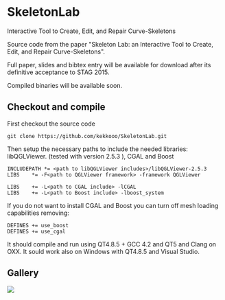 # SkeletonLab
Interactive Tool to Create, Edit, and Repair Curve-Skeletons

Source code from the paper "Skeleton Lab: an Interactive Tool to Create, Edit, and Repair Curve-Skeletons".

Full paper, slides and bibtex entry will be available for download after its definitive acceptance to STAG 2015.

Compiled binaries will be available soon.


## Checkout and compile
First checkout the source code

```
git clone https://github.com/kekkooo/SkeletonLab.git
```

Then setup the necessary paths to include the needed libraries:
libQGLViewer. (tested with version 2.5.3 ), CGAL and  Boost

```
INCLUDEPATH *= <path to libQGLViewer includes>/libQGLViewer-2.5.3
LIBS    *= -F<path to QGLViewer framework> -framework QGLViewer

LIBS    += -L<path to CGAL include> -lCGAL
LIBS    += -L<path to Boost include> -lboost_system
```

If you do not want to install CGAL and Boost you can turn off mesh loading capabilities removing:
```
DEFINES += use_boost
DEFINES += use_cgal
```

It should compile and run using QT4.8.5 + GCC 4.2 and QT5 and Clang on OXX. It sould work also on Windows with QT4.8.5 and Visual Studio.

## Gallery
![](http://francescousai.info/assets/img/portfolio/skel_lab.png)
